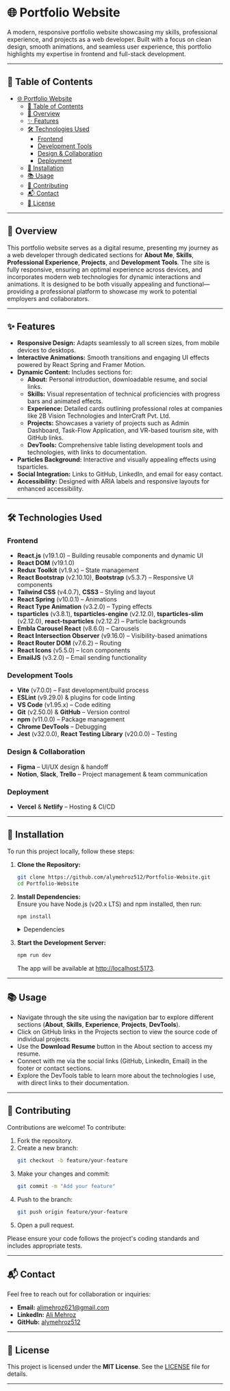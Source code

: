# 🌐 Portfolio Website

A modern, responsive portfolio website showcasing my skills, professional experience, and projects as a web developer. Built with a focus on clean design, smooth animations, and seamless user experience, this portfolio highlights my expertise in frontend and full-stack development.

---

## 📖 Table of Contents

- [🌐 Portfolio Website](#-portfolio-website)
  - [📖 Table of Contents](#-table-of-contents)
  - [📝 Overview](#-overview)
  - [✨ Features](#-features)
  - [🛠️ Technologies Used](#️-technologies-used)
    - [Frontend](#frontend)
    - [Development Tools](#development-tools)
    - [Design \& Collaboration](#design--collaboration)
    - [Deployment](#deployment)
  - [🚀 Installation](#-installation)
  - [📚 Usage](#-usage)
  - [🤝 Contributing](#-contributing)
  - [📬 Contact](#-contact)
  - [📄 License](#-license)

---

## 📝 Overview

This portfolio website serves as a digital resume, presenting my journey as a web developer through dedicated sections for **About Me**, **Skills**, **Professional Experience**, **Projects**, and **Development Tools**. The site is fully responsive, ensuring an optimal experience across devices, and incorporates modern web technologies for dynamic interactions and animations. It is designed to be both visually appealing and functional—providing a professional platform to showcase my work to potential employers and collaborators.

---

## ✨ Features

- **Responsive Design:** Adapts seamlessly to all screen sizes, from mobile devices to desktops.
- **Interactive Animations:** Smooth transitions and engaging UI effects powered by React Spring and Framer Motion.
- **Dynamic Content:** Includes sections for:
  - **About:** Personal introduction, downloadable resume, and social links.
  - **Skills:** Visual representation of technical proficiencies with progress bars and animated effects.
  - **Experience:** Detailed cards outlining professional roles at companies like 2B Vision Technologies and InterCraft Pvt. Ltd.
  - **Projects:** Showcases a variety of projects such as Admin Dashboard, Task-Flow Application, and VR-based tourism site, with GitHub links.
  - **DevTools:** Comprehensive table listing development tools and technologies, with links to documentation.
- **Particles Background:** Interactive and visually appealing effects using tsparticles.
- **Social Integration:** Links to GitHub, LinkedIn, and email for easy contact.
- **Accessibility:** Designed with ARIA labels and responsive layouts for enhanced accessibility.

---

## 🛠️ Technologies Used

### Frontend

- **React.js** (v19.1.0) – Building reusable components and dynamic UI
- **React DOM** (v19.1.0)
- **Redux Toolkit** (v1.9.x) – State management
- **React Bootstrap** (v2.10.10), **Bootstrap** (v5.3.7) – Responsive UI components
- **Tailwind CSS** (v4.0.7), **CSS3** – Styling and layout
- **React Spring** (v10.0.1) – Animations
- **React Type Animation** (v3.2.0) – Typing effects
- **tsparticles** (v3.8.1), **tsparticles-engine** (v2.12.0), **tsparticles-slim** (v2.12.0), **react-tsparticles** (v2.12.2) – Particle backgrounds
- **Embla Carousel React** (v8.6.0) – Carousels
- **React Intersection Observer** (v9.16.0) – Visibility-based animations
- **React Router DOM** (v7.6.2) – Routing
- **React Icons** (v5.5.0) – Icon components
- **EmailJS** (v3.2.0) – Email sending functionality

### Development Tools

- **Vite** (v7.0.0) – Fast development/build process
- **ESLint** (v9.29.0) & plugins for code linting
- **VS Code** (v1.95.x) – Code editing
- **Git** (v2.50.0) & **GitHub** – Version control
- **npm** (v11.0.0) – Package management
- **Chrome DevTools** – Debugging
- **Jest** (v32.0.0), **React Testing Library** (v20.0.0) – Testing

### Design & Collaboration

- **Figma** – UI/UX design & handoff
- **Notion**, **Slack**, **Trello** – Project management & team communication

### Deployment

- **Vercel** & **Netlify** – Hosting & CI/CD

---

## 🚀 Installation

To run this project locally, follow these steps:

1. **Clone the Repository:**
   ```bash
   git clone https://github.com/alymehroz512/Portfolio-Website.git
   cd Portfolio-Website
   ```

2. **Install Dependencies:**  
   Ensure you have Node.js (v20.x LTS) and npm installed, then run:
   ```bash
   npm install
   ```

   <details>
     <summary>Dependencies</summary>

     ```
     bootstrap@^5.3.7
     emailjs-com@^3.2.0
     embla-carousel-react@^8.6.0
     react@^19.1.0
     react-bootstrap@^2.10.10
     react-dom@^19.1.0
     react-icons@^5.5.0
     react-intersection-observer@^9.16.0
     react-router-dom@^7.6.2
     react-spring@^10.0.1
     react-tsparticles@^2.12.2
     react-type-animation@^3.2.0
     tsparticles@^3.8.1
     tsparticles-engine@^2.12.0
     tsparticles-slim@^2.12.0
     ```
     
     ```
     @eslint/js@^9.29.0
     @types/react@^19.1.8
     @types/react-dom@^19.1.6
     @vitejs/plugin-react@^4.5.2
     eslint@^9.29.0
     eslint-plugin-react-hooks@^5.2.0
     eslint-plugin-react-refresh@^0.4.20
     globals@^16.2.0
     vite@^7.0.0
     ```
   </details>

3. **Start the Development Server:**
   ```bash
   npm run dev
   ```
   The app will be available at [http://localhost:5173](http://localhost:5173).

---

## 📚 Usage

- Navigate through the site using the navigation bar to explore different sections (**About**, **Skills**, **Experience**, **Projects**, **DevTools**).
- Click on GitHub links in the Projects section to view the source code of individual projects.
- Use the **Download Resume** button in the About section to access my resume.
- Connect with me via the social links (GitHub, LinkedIn, Email) in the footer or contact sections.
- Explore the DevTools table to learn more about the technologies I use, with direct links to their documentation.

---

## 🤝 Contributing

Contributions are welcome! To contribute:

1. Fork the repository.
2. Create a new branch:
   ```bash
   git checkout -b feature/your-feature
   ```
3. Make your changes and commit:
   ```bash
   git commit -m "Add your feature"
   ```
4. Push to the branch:
   ```bash
   git push origin feature/your-feature
   ```
5. Open a pull request.

Please ensure your code follows the project's coding standards and includes appropriate tests.

---

## 📬 Contact

Feel free to reach out for collaboration or inquiries:

- **Email:** [alimehroz621@gmail.com](mailto:alimehroz621@gmail.com)
- **LinkedIn:** [Ali Mehroz](https://www.linkedin.com/in/ali-mehroz/)
- **GitHub:** [alymehroz512](https://github.com/alymehroz512)

---

## 📄 License

This project is licensed under the **MIT License**. See the [LICENSE](LICENSE) file for details.

---